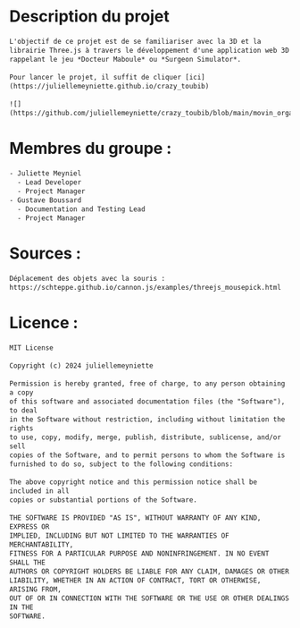 # Description du projet
    L'objectif de ce projet est de se familiariser avec la 3D et la librairie Three.js à travers le développement d'une application web 3D rappelant le jeu *Docteur Maboule* ou *Surgeon Simulator*.

    Pour lancer le projet, il suffit de cliquer [ici](https://juliellemeyniette.github.io/crazy_toubib)

    ![](https://github.com/juliellemeyniette/crazy_toubib/blob/main/movin_organ.gif)

# Membres du groupe :
    - Juliette Meyniel
      - Lead Developer
      - Project Manager
    - Gustave Boussard
      - Documentation and Testing Lead
      - Project Manager

# Sources :
    Déplacement des objets avec la souris : https://schteppe.github.io/cannon.js/examples/threejs_mousepick.html

# Licence :
    MIT License

    Copyright (c) 2024 juliellemeyniette

    Permission is hereby granted, free of charge, to any person obtaining a copy
    of this software and associated documentation files (the "Software"), to deal
    in the Software without restriction, including without limitation the rights
    to use, copy, modify, merge, publish, distribute, sublicense, and/or sell
    copies of the Software, and to permit persons to whom the Software is
    furnished to do so, subject to the following conditions:

    The above copyright notice and this permission notice shall be included in all
    copies or substantial portions of the Software.

    THE SOFTWARE IS PROVIDED "AS IS", WITHOUT WARRANTY OF ANY KIND, EXPRESS OR
    IMPLIED, INCLUDING BUT NOT LIMITED TO THE WARRANTIES OF MERCHANTABILITY,
    FITNESS FOR A PARTICULAR PURPOSE AND NONINFRINGEMENT. IN NO EVENT SHALL THE
    AUTHORS OR COPYRIGHT HOLDERS BE LIABLE FOR ANY CLAIM, DAMAGES OR OTHER
    LIABILITY, WHETHER IN AN ACTION OF CONTRACT, TORT OR OTHERWISE, ARISING FROM,
    OUT OF OR IN CONNECTION WITH THE SOFTWARE OR THE USE OR OTHER DEALINGS IN THE
    SOFTWARE.
